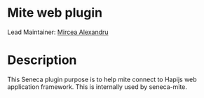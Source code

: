# Mite web plugin

Lead Maintainer: [Mircea Alexandru](https://github.com/mirceaalexandru)

# Description

This Seneca plugin purpose is to help mite connect to Hapijs web application framework. This is internally used by seneca-mite.
